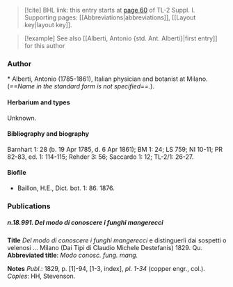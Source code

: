 > [!cite] BHL link: this entry starts at [page 60](https://www.biodiversitylibrary.org/item/103858#page/72/mode/1up) of TL-2 Suppl. I.
> Supporting pages: [[Abbreviations|abbreviations]], [[Layout key|layout key]].

> [!example] See also [[Alberti, Antonio {std. Ant. Alberti}|first entry]] for this author

### Author

\* Alberti, Antonio (1785-1861), Italian physician and botanist at Milano. (*==Name in the standard form is not specified==.*).

#### Herbarium and types

Unknown.

#### Bibliography and biography

Barnhart 1: 28 (b. 19 Apr 1785, d. 6 Apr 1861); BM 1: 24; LS 759; NI 10-11; PR 82-83, ed. 1: 114-115; Rehder 3: 56; Saccardo 1: 12; TL-2/1: 26-27.

#### Biofile

- Baillon, H.E., Dict. bot. 1: 86. 1876.

### Publications

##### n.18.991. Del modo di conoscere i funghi mangerecci

**Title**
*Del modo di conoscere i funghi mangerecci* e distinguerli dai sospetti o velenosi ... Milano (Dai Tipi di Claudio Michele Destefanis) 1829. Qu.
**Abbreviated title**: *Modo conosc. fung. mang.*

**Notes**
*Publ*.: 1829, p. \[1\]-94, \[1-3, index\], *pl. 1-34* (copper engr., col.). *Copies*: HH, Stevenson.

